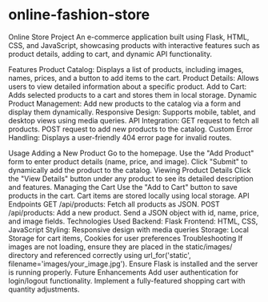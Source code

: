 # online-fashion-store
Online Store Project
An e-commerce application built using Flask, HTML, CSS, and JavaScript, showcasing products with interactive features such as product details, adding to cart, and dynamic API functionality.

Features
Product Catalog: Displays a list of products, including images, names, prices, and a button to add items to the cart.
Product Details: Allows users to view detailed information about a specific product.
Add to Cart: Adds selected products to a cart and stores them in local storage.
Dynamic Product Management: Add new products to the catalog via a form and display them dynamically.
Responsive Design: Supports mobile, tablet, and desktop views using media queries.
API Integration:
GET request to fetch all products.
POST request to add new products to the catalog.
Custom Error Handling: Displays a user-friendly 404 error page for invalid routes.

Usage
Adding a New Product
Go to the homepage.
Use the "Add Product" form to enter product details (name, price, and image).
Click "Submit" to dynamically add the product to the catalog.
Viewing Product Details
Click the "View Details" button under any product to see its detailed description and features.
Managing the Cart
Use the "Add to Cart" button to save products in the cart. Cart items are stored locally using local storage.
API Endpoints
GET /api/products: Fetch all products as JSON.
POST /api/products: Add a new product. Send a JSON object with id, name, price, and image fields.
Technologies Used
Backend: Flask
Frontend: HTML, CSS, JavaScript
Styling: Responsive design with media queries
Storage: Local Storage for cart items, Cookies for user preferences
Troubleshooting
If images are not loading, ensure they are placed in the static/images/ directory and referenced correctly using url_for('static', filename='images/your_image.jpg').
Ensure Flask is installed and the server is running properly.
Future Enhancements
Add user authentication for login/logout functionality.
Implement a fully-featured shopping cart with quantity adjustments.
